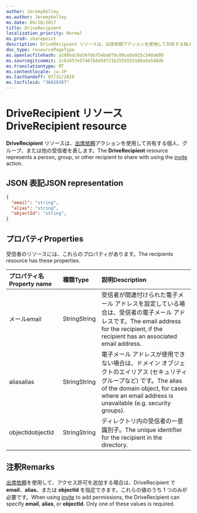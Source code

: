 ```yaml
---
author: JeremyKelley
ms.author: JeremyKelley
ms.date: 09/10/2017
title: DriveRecipient
localization_priority: Normal
ms.prod: sharepoint
description: DriveRecipient リソースは、出席依頼アクションを使用して共有する個人、グループ、または他の受信者を表します。
doc_type: resourcePageType
ms.openlocfilehash: a198bdc8a50fdb754ba8f9c88ce8e925c548a600
ms.sourcegitcommit: 2c62457e57467b8d50f21b255b553106a9a5d8d6
ms.translationtype: MT
ms.contentlocale: ja-JP
ms.lasthandoff: 07/31/2019
ms.locfileid: "36029387"
---
```

# <a name="driverecipient-resource"></a><span data-ttu-id="b1984-103">DriveRecipient リソース</span><span class="sxs-lookup"><span data-stu-id="b1984-103">DriveRecipient resource</span></span>

<span data-ttu-id="b1984-104">**DriveRecipient** リソースは、[出席依頼](../api/driveitem-invite.md)アクションを使用して共有する個人、グループ、または他の受信者を表します。</span><span class="sxs-lookup"><span data-stu-id="b1984-104">The **DriveRecipient** resource represents a person, group, or other recipient to share with using the [invite](../api/driveitem-invite.md) action.</span></span>

## <a name="json-representation"></a><span data-ttu-id="b1984-105">JSON 表記</span><span class="sxs-lookup"><span data-stu-id="b1984-105">JSON representation</span></span>

<!-- { 
  "blockType": "resource", 
  "@odata.type": "microsoft.graph.driveRecipient", 
  "optionalProperties": ["alias", "objectId", "email"] } -->
```json
{
  "email": "string",
  "alias": "string",
  "objectId": "string",
}
```

## <a name="properties"></a><span data-ttu-id="b1984-106">プロパティ</span><span class="sxs-lookup"><span data-stu-id="b1984-106">Properties</span></span>
<span data-ttu-id="b1984-107">受信者のリソースには、これらのプロパティがあります。</span><span class="sxs-lookup"><span data-stu-id="b1984-107">The recipients resource has these properties.</span></span>

| <span data-ttu-id="b1984-108">プロパティ名</span><span class="sxs-lookup"><span data-stu-id="b1984-108">Property name</span></span> | <span data-ttu-id="b1984-109">種類</span><span class="sxs-lookup"><span data-stu-id="b1984-109">Type</span></span>   | <span data-ttu-id="b1984-110">説明</span><span class="sxs-lookup"><span data-stu-id="b1984-110">Description</span></span>                                                                                             |
|:--------------|:-------|:--------------------------------------------------------------------------------------------------------|
| <span data-ttu-id="b1984-111">メール</span><span class="sxs-lookup"><span data-stu-id="b1984-111">email</span></span>         | <span data-ttu-id="b1984-112">String</span><span class="sxs-lookup"><span data-stu-id="b1984-112">String</span></span> | <span data-ttu-id="b1984-113">受信者が関連付けられた電子メール アドレスを設定している場合は、受信者の電子メール アドレスです。</span><span class="sxs-lookup"><span data-stu-id="b1984-113">The email address for the recipient, if the recipient has an associated email address.</span></span>                  |
| <span data-ttu-id="b1984-114">alias</span><span class="sxs-lookup"><span data-stu-id="b1984-114">alias</span></span>         | <span data-ttu-id="b1984-115">String</span><span class="sxs-lookup"><span data-stu-id="b1984-115">String</span></span> | <span data-ttu-id="b1984-116">電子メール アドレスが使用できない場合は、ドメイン オブジェクトのエイリアス (セキュリティ グループなど) です。</span><span class="sxs-lookup"><span data-stu-id="b1984-116">The alias of the domain object, for cases where an email address is unavailable (e.g. security groups).</span></span> |
| <span data-ttu-id="b1984-117">objectId</span><span class="sxs-lookup"><span data-stu-id="b1984-117">objectId</span></span>      | <span data-ttu-id="b1984-118">String</span><span class="sxs-lookup"><span data-stu-id="b1984-118">String</span></span> | <span data-ttu-id="b1984-119">ディレクトリ内の受信者の一意識別子。</span><span class="sxs-lookup"><span data-stu-id="b1984-119">The unique identifier for the recipient in the directory.</span></span>                                               |

## <a name="remarks"></a><span data-ttu-id="b1984-120">注釈</span><span class="sxs-lookup"><span data-stu-id="b1984-120">Remarks</span></span>

<span data-ttu-id="b1984-p101">[出席依頼](../api/driveitem-invite.md)を使用して、アクセス許可を追加する場合は、DriveRecipient で **email**、**alias**、または **objectId** を指定できます。これらの値のうち 1 つのみが必要です。</span><span class="sxs-lookup"><span data-stu-id="b1984-p101">When using [invite](../api/driveitem-invite.md) to add permissions, the DriveRecipient can specify **email**, **alias**, or **objectId**. Only one of these values is required.</span></span>

<!-- {
  "type": "#page.annotation",
  "description": "Recipients resource defines a single recipient for the sharing invitation and permissions collection.",
  "keywords": "sharing,share,permissions,action.invite,invite,email",
  "section": "documentation",
  "tocPath": "Resources/Recipients"
} -->
